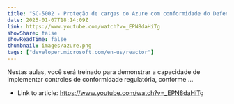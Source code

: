 ```yaml
---
title: "SC-5002 - Proteção de cargas do Azure com conformidade do Defender for Cloud Parte 2"
date: 2025-01-07T18:14:09Z
link: https://www.youtube.com/watch?v=_EPN8daHiTg
showShare: false
showReadTime: false
thumbnail: images/azure.png
tags: ["developer.microsoft.com/en-us/reactor"]
---
```

Nestas aulas, você será treinado para demonstrar a capacidade de implementar controles de conformidade regulatória, conforme ...

- Link to article: https://www.youtube.com/watch?v=_EPN8daHiTg